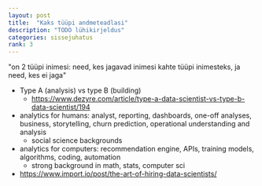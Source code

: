 ```yaml
---
layout: post
title:  "Kaks tüüpi andmeteadlasi"
description: "TODO lühikirjeldus"
categories: sissejuhatus
rank: 3
---
```


"on 2 tüüpi inimesi: need, kes jagavad inimesi kahte tüüpi inimesteks, ja need, kes ei jaga"

* Type A (analysis) vs type B (building)
	* https://www.dezyre.com/article/type-a-data-scientist-vs-type-b-data-scientist/194
* analytics for humans: analyst, reporting, dashboards, one-off analyses, business, storytelling, churn prediction, operational understanding and analysis
	* social science backgrounds
* analytics for computers: recommendation engine, APIs, training models, algorithms, coding, automation
	* strong background in math, stats, computer sci
* https://www.import.io/post/the-art-of-hiring-data-scientists/
